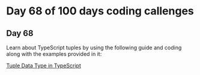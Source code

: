 # Day 68 of 100 days coding callenges

## Day 68
Learn about TypeScript tuples by using the following guide and coding along with the examples provided in it:


[Tuple Data Type in TypeScript](DAY68/TS-Tuple/README.md)

